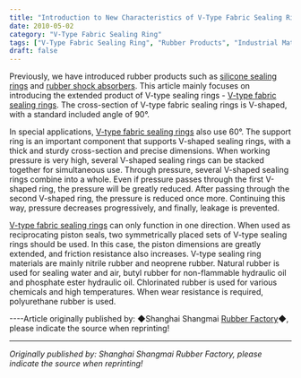 ```yaml
---
title: "Introduction to New Characteristics of V-Type Fabric Sealing Rings"
date: 2010-05-02
category: "V-Type Fabric Sealing Ring"
tags: ["V-Type Fabric Sealing Ring", "Rubber Products", "Industrial Materials"]
draft: false
---
```


Previously, we have introduced rubber products such as [silicone sealing rings](http://www.smpolymer.com/) and [rubber shock absorbers](http://www.smpolymer.com/). This article mainly focuses on introducing the extended product of V-type sealing rings - [V-type fabric sealing rings](http://www.smpolymer.com/vxingjiabumifengquan/). The cross-section of V-type fabric sealing rings is V-shaped, with a standard included angle of 90°.

In special applications, [V-type fabric sealing rings](http://www.smpolymer.com/vxingjiabumifengquan/) also use 60°. The support ring is an important component that supports V-shaped sealing rings, with a thick and sturdy cross-section and precise dimensions. When working pressure is very high, several V-shaped sealing rings can be stacked together for simultaneous use. Through pressure, several V-shaped sealing rings combine into a whole. Even if pressure passes through the first V-shaped ring, the pressure will be greatly reduced. After passing through the second V-shaped ring, the pressure is reduced once more. Continuing this way, pressure decreases progressively, and finally, leakage is prevented.

[V-type fabric sealing rings](http://www.smpolymer.com/vxingjiabumifengquan/) can only function in one direction. When used as reciprocating piston seals, two symmetrically placed sets of V-type sealing rings should be used. In this case, the piston dimensions are greatly extended, and friction resistance also increases. V-type sealing ring materials are mainly nitrile rubber and neoprene rubber. Natural rubber is used for sealing water and air, butyl rubber for non-flammable hydraulic oil and phosphate ester hydraulic oil. Chlorinated rubber is used for various chemicals and high temperatures. When wear resistance is required, polyurethane rubber is used.

----Article originally published by: ◆Shanghai Shangmai [Rubber Factory](http://www.smpolymer.com/)◆, please indicate the source when reprinting!

---

*Originally published by: Shanghai Shangmai Rubber Factory, please indicate the source when reprinting!*